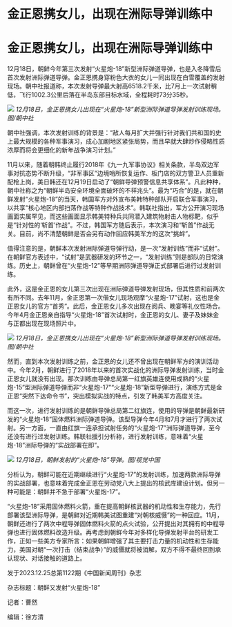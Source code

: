 # 金正恩携女儿，出现在洲际导弹训练中

# 金正恩携女儿，出现在洲际导弹训练中

12月18日，朝鲜今年第三次发射“火星炮-18”新型洲际弹道导弹，也是入冬降雪后首次发射洲际弹道导弹。金正恩携身穿粉色大衣的女儿一同出现在白雪覆盖的发射现场。朝中社报道称，本次发射导弹最大射高6518.2千米，比7月上一次试射稍低，飞行1002.3公里后落在半岛东部目标水域，全程耗时73分35秒。

![](https://inews.gtimg.com/om_bt/OcXBjKLQ9042RZIMH1Z37p5Ln2RWjVx7xtUVgq0XeeC0cAA/1000)
_12月18日，金正恩携女儿出现在“火星炮-18”新型洲际弹道导弹发射训练现场。图/朝中社_

朝中社强调，本次发射训练的背景是：“敌人每月扩大并强行针对我们共和国的史上最大规模的各种军事演习，成心加剧地区紧张局势，而且早就大肆炒作侵略性质浓厚而将会更细化的新年战争演习计划。”

11月以来，随着朝韩终止履行2018年《九一九军事协议》相关条款，半岛双边军事对抗态势不断升级，“非军事区”边境哨所恢复运作、板门店的双方警卫人员重新配枪上岗，美日韩还在12月19日启动了“朝鲜导弹预警信息共享体系”。凡此种种，朝中社称之为“朝鲜半岛安全环境全面破坏的不祥兆头”。最为“巧合”的是，就在朝鲜发射“火星炮-18”的当天，韩国军方对外宣布美韩特种部队开启联合军事演习，以共享“核心地区内部扫荡作战等特种作战技术”。韩联社指出，军方公开演习现场画面实属罕见，而这些画面显示韩美特种兵共同潜入建筑物射击人物标靶，似乎是“针对性的‘斩首’作战”。不过，韩国军方随后表示，本次演习和“斩首”作战无关。目前，尚不清楚朝鲜是否会另有动作回应韩美军方的这次“挑衅”。

值得注意的是，朝鲜本次发射洲际弹道导弹行动，是一次“发射训练”而非“试射”。在朝鲜官方表述中，“试射”是武器研发的环节之一，“发射训练”则是部队的日常演练。历史上，朝鲜曾在“火星炮-12”等早期洲际弹道导弹正式部署后进行过发射训练。

此外，这是金正恩的女儿第三次出现在洲际弹道导弹发射现场，但其性质和前两次有所不同。去年11月，金正恩第一次偕女儿现场观摩“火星炮-17”试射，这也是金正恩女儿的官方“首秀”。此后，金正恩女儿多次出现在阅兵、晚宴等礼仪性场合。今年4月金正恩亲自指导“火星炮-18”首次试射时，金正恩的女儿、妻子及妹妹金与正都出现在现场照片中。

![](https://inews.gtimg.com/om_bt/OlW2Edf4bD8R9IXu9iJfYYERA9vgx_oCA0ysWBp37-nbsAA/1000)
_12月18日，金正恩携女儿出现在“火星炮-18”新型洲际弹道导弹发射训练现场。图/朝中社_

然而，直到本次发射训练之前，金正恩的女儿还不曾出现在朝鲜军方的演训活动中。今年2月，朝鲜进行了2018年以来的首次实战化的洲际导弹发射训练，当时金正恩女儿就没有出现。那次训练由导弹总局第一红旗英雄连使用成熟的“火星炮-15”型洲际弹道导弹而非“火星炮-17”“火星炮-18”新型导弹进行，演练方式是金正恩“突然下达命令书”，突出模拟实战的特点，引发了韩美军方高度关注。

而这一次，进行发射训练的是朝鲜导弹总局第二红旗连，使用的导弹是朝鲜最新研发的“火星炮-18”固体燃料洲际弹道导弹。该型导弹今年4月和7月才进行了两次试射。另一方面，一直由红旗一连承担试射任务的“火星炮-17”洲际弹道导弹，至今还没有进行过发射训练。韩联社援引分析称，进行发射训练，意味着“火星炮-18”洲际导弹的“实战部署在即”。

![](https://inews.gtimg.com/om_bt/OxEm7ul38Gxas5IJDkHFlKuVybgy9A2eiNP-y3FGaJtjwAA/1000)
_12月18日，朝鲜发射的“火星炮-18”导弹。图/视觉中国_

分析认为，朝鲜可能在近期继续进行“火星炮-17”的发射训练，加速两款洲际导弹的实战部署，也意味着完成金正恩在劳动党八大上提出的核武库建设计划。但另一种可能是：朝鲜并不急于部署“火星炮-17”。

“火星炮-18”采用固体燃料火箭，重在提高朝鲜核武器的机动性和生存能力，先行部署该型洲际导弹，是朝鲜对近期韩美试图重建“对朝核威慑”的一种回应。11月，朝鲜还进行了两次中程导弹固体燃料火箭的点火试验，公开提出对其拥有的中程导弹也进行固体燃料改造升级。再考虑到朝鲜今年对多样化导弹发射平台的研发工作，正如一些美方专家所言：如果朝鲜增强了其主要打击力量的机动性和生存能力，美国对朝“一次打击（结束战争）”的威慑就将被消解，双方不得不最终回到承认现状、对话接触的道路上。

发于2023.12.25总第1122期《中国新闻周刊》杂志

杂志标题：朝鲜又发射“火星炮-18”

记者：曹然

编辑：徐方清

